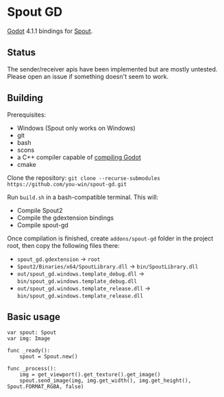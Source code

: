 # Spout GD

[Godot](https://github.com/godotengine/godot) 4.1.1 bindings for [Spout](https://github.com/leadedge/Spout2).

## Status

The sender/receiver apis have been implemented but are mostly untested. Please open an issue
if something doesn't seem to work.

## Building

Prerequisites:

* Windows (Spout only works on Windows)
* git
* bash
* scons
* a C++ compiler capable of [compiling Godot](https://docs.godotengine.org/en/stable/contributing/development/compiling/compiling_for_windows.html)
* cmake

Clone the repository: `git clone --recurse-submodules https://github.com/you-win/spout-gd.git`

Run `build.sh` in a bash-compatible terminal. This will:

* Compile Spout2
* Compile the gdextension bindings
* Compile spout-gd

Once compilation is finished, create `addons/spout-gd` folder in the project root, then copy the following files there:

* `spout_gd.gdextension` -> `root`
* `Spout2/Binaries/x64/SpoutLibrary.dll` -> `bin/SpoutLibrary.dll`
* `out/spout_gd.windows.template_debug.dll` -> `bin/spout_gd.windows.template_debug.dll`
* `out/spout_gd.windows.template_release.dll` -> `bin/spout_gd.windows.template_release.dll`

## Basic usage

```gdscript
var spout: Spout
var img: Image

func _ready():
    spout = Spout.new()
    
func _process():
    img = get_viewport().get_texture().get_image()
    spout.send_image(img, img.get_width(), img.get_height(), Spout.FORMAT_RGBA, false)
```
